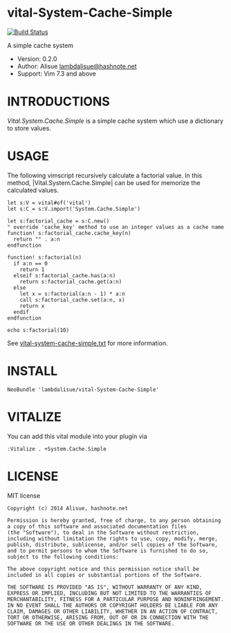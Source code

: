 vital-System-Cache-Simple
==============================================================================
[![Build Status](https://travis-ci.org/lambdalisue/vital-System-Cache-Simple.svg)](https://travis-ci.org/lambdalisue/vital-System-Cache-Simple)

A simple cache system

- Version:  0.2.0
- Author:   Alisue <lambdalisue@hashnote.net>
- Support:  Vim 7.3 and above


INTRODUCTIONS
==============================================================================

*Vital.System.Cache.Simple* is a simple cache system which use a dictionary
to store values.


USAGE
==============================================================================

The following vimscript recursively calculate a factorial value.
In this method, |Vital.System.Cache.Simple| can be used for memorize the
calculated values.

```vim
let s:V = vital#of('vital')
let s:C = s:V.import('System.Cache.Simple')

let s:factorial_cache = s:C.new()
" override 'cache_key' method to use an integer values as a cache name
function! s:factorial_cache.cache_key(n)
  return "" . a:n
endfunction

function! s:factorial(n)
  if a:n == 0
    return 1
  elseif s:factorial_cache.has(a:n)
    return s:factorial_cache.get(a:n)
  else
    let x = s:factorial(a:n - 1) * a:n
    call s:factorial_cache.set(a:n, x)
    return x
  endif
endfunction

echo s:factorial(10)
```

See [vital-system-cache-simple.txt](./doc/vital-system-cache-simple.txt) for more information.


INSTALL
==============================================================================

```vim
NeoBundle 'lambdalisue/vital-System-Cache-Simple'
```


VITALIZE
==============================================================================

You can add this vital module into your plugin via

```vim
:Vitalize . +System.Cache.Simple
```


LICENSE
==============================================================================

MIT license

    Copyright (c) 2014 Alisue, hashnote.net

    Permission is hereby granted, free of charge, to any person obtaining
    a copy of this software and associated documentation files
    (the "Software"), to deal in the Software without restriction,
    including without limitation the rights to use, copy, modify, merge,
    publish, distribute, sublicense, and/or sell copies of the Software,
    and to permit persons to whom the Software is furnished to do so,
    subject to the following conditions:

    The above copyright notice and this permission notice shall be
    included in all copies or substantial portions of the Software.

    THE SOFTWARE IS PROVIDED "AS IS", WITHOUT WARRANTY OF ANY KIND,
    EXPRESS OR IMPLIED, INCLUDING BUT NOT LIMITED TO THE WARRANTIES OF
    MERCHANTABILITY, FITNESS FOR A PARTICULAR PURPOSE AND NONINFRINGEMENT.
    IN NO EVENT SHALL THE AUTHORS OR COPYRIGHT HOLDERS BE LIABLE FOR ANY
    CLAIM, DAMAGES OR OTHER LIABILITY, WHETHER IN AN ACTION OF CONTRACT,
    TORT OR OTHERWISE, ARISING FROM, OUT OF OR IN CONNECTION WITH THE
    SOFTWARE OR THE USE OR OTHER DEALINGS IN THE SOFTWARE.
